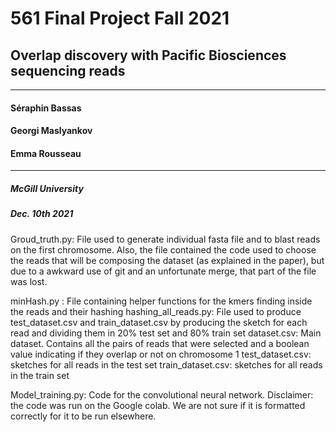 # 561 Final Project Fall 2021
## Overlap discovery with Pacific Biosciences sequencing reads

***

#### Séraphin Bassas
#### Georgi Maslyankov
#### Emma Rousseau


***

##### McGill University
##### Dec. 10th 2021

Groud_truth.py: File used to generate individual fasta file and to blast reads on the first chromosome. Also, the file contained the code
                used to choose the reads that will be composing the dataset (as explained in the paper), but due to a awkward use of git 
                and an unfortunate merge, that part of the file was lost.

minHash.py : File containing helper functions for the kmers finding inside the reads and their hashing
hashing_all_reads.py: File used to produce test_dataset.csv and train_dataset.csv by producing the sketch for each read and dividing them in 20% test set and 80% train set 
dataset.csv: Main dataset. Contains all the pairs of reads that were selected and a boolean value indicating if they overlap or not on chromosome 1
test_dataset.csv: sketches for all reads in the test set
train_dataset.csv: sketches for all reads in the train set

Model_training.py: Code for the convolutional neural network. Disclaimer: the code was run on the Google colab. We are not sure if it is formatted correctly 
                    for it to be run elsewhere.



    
